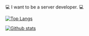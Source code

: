 :computer: I want to be a server developer. :computer:


[![Top Langs](https://github-readme-stats.vercel.app/api/top-langs/?username=syxxn&layout=compact)](https://github.com/anuraghazra/github-readme-stats)


[![Github stats](https://github-readme-stats.vercel.app/api?username=syxxn&theme=dark)](https://github.com/syxxn)   
